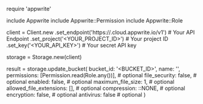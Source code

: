 require 'appwrite'

include Appwrite
include Appwrite::Permission
include Appwrite::Role

client = Client.new
    .set_endpoint('https://<REGION>.cloud.appwrite.io/v1') # Your API Endpoint
    .set_project('<YOUR_PROJECT_ID>') # Your project ID
    .set_key('<YOUR_API_KEY>') # Your secret API key

storage = Storage.new(client)

result = storage.update_bucket(
    bucket_id: '<BUCKET_ID>',
    name: '<NAME>',
    permissions: [Permission.read(Role.any())], # optional
    file_security: false, # optional
    enabled: false, # optional
    maximum_file_size: 1, # optional
    allowed_file_extensions: [], # optional
    compression: ::NONE, # optional
    encryption: false, # optional
    antivirus: false # optional
)
